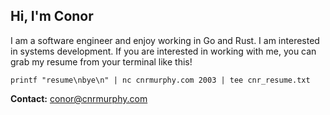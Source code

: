 ## Hi, I'm Conor
I am a software engineer and enjoy working in Go and Rust. I am interested in systems development.
If you are interested in working with me, you can grab my resume from your terminal like this!
```
printf "resume\nbye\n" | nc cnrmurphy.com 2003 | tee cnr_resume.txt 
```

**Contact:** conor@cnrmurphy.com

<!--
**cnrmurphy/cnrmurphy** is a ✨ _special_ ✨ repository because its `README.md` (this file) appears on your GitHub profile.

Here are some ideas to get you started:

- 🔭 I’m currently working on ...
- 🌱 I’m currently learning ...
- 👯 I’m looking to collaborate on ...
- 🤔 I’m looking for help with ...
- 💬 Ask me about ...
- 📫 How to reach me: ...
- 😄 Pronouns: ...
- ⚡ Fun fact: ...
-->

